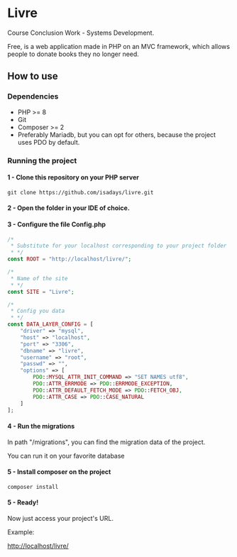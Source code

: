 # <b>Livre</b>
Course Conclusion Work - Systems Development.

Free, is a web application made in PHP on an MVC framework, which allows people to donate books they no longer need.

## How to use

### Dependencies

* PHP >= 8
* Git
* Composer >= 2
* Preferably Mariadb, but you can opt for others, because the project uses PDO by default.

### Running the project

#### 1 - Clone this repository on your PHP server
```
git clone https://github.com/isadays/livre.git
```

#### 2 - Open the folder in your IDE of choice.

#### 3 - Configure the file Config.php

```PHP
/*
 * Substitute for your localhost corresponding to your project folder
 * */ 
const ROOT = "http://localhost/livre/";

/*
 * Name of the site
 * */
const SITE = "Livre";

/*
 * Config you data
 * */
const DATA_LAYER_CONFIG = [
    "driver" => "mysql",
    "host" => "localhost",
    "port" => "3306",
    "dbname" => "livre",
    "username" => "root",
    "passwd" => "",
    "options" => [
        PDO::MYSQL_ATTR_INIT_COMMAND => "SET NAMES utf8",
        PDO::ATTR_ERRMODE => PDO::ERRMODE_EXCEPTION,
        PDO::ATTR_DEFAULT_FETCH_MODE => PDO::FETCH_OBJ,
        PDO::ATTR_CASE => PDO::CASE_NATURAL
    ]
];
```
#### 4 - Run the migrations

In path "/migrations", you can find the migration data of the project.

You can run it on your favorite database

#### 5 - Install composer on the project
```
composer install
```
#### 5 - Ready!

Now just access your project's URL.

Example:

[http://localhost/livre/](http://localhost/livre/)
